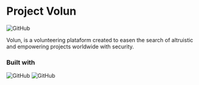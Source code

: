 # Project Volun
![GitHub](https://img.shields.io/github/license/Lelexg/volun?style=plastic)

Volun, is a volunteering plataform created to easen the search of altruistic and empowering projects worldwide with security.

### Built with
![GitHub](https://seeklogo.com/images/N/next-js-logo-7929BCD36F-seeklogo.com.png) ![GitHub](https://camo.githubusercontent.com/1dae7db18ee88a998c9b237c0d33f9c2c71f748f/68747470733a2f2f692e696d6775722e636f6d2f6254373670585a2e706e67)

